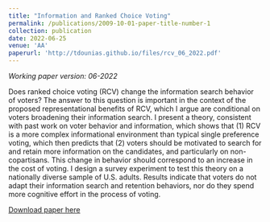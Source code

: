 ```yaml
---
title: "Information and Ranked Choice Voting"
permalink: /publications/2009-10-01-paper-title-number-1
collection: publication
date: 2022-06-25
venue: 'AA'
paperurl: 'http://tdounias.github.io/files/rcv_06_2022.pdf'
---
```

_Working paper version: 06-2022_

Does ranked choice voting (RCV) change the information search behavior of voters? The answer to this question is important in the context of the proposed representational benefits of RCV, which I argue are conditional on voters broadening their information search. I present a theory, consistent with past work on voter behavior and information, which shows that (1) RCV is a more complex informational environment than typical single preference voting, which then predicts that (2) voters should be motivated to search for and retain more information on the candidates, and particularly on non-copartisans. This change in behavior should correspond to an increase in the cost of voting. I design a survey experiment to test this theory on a nationally diverse sample of U.S. adults. Results indicate that voters do not adapt their information search and retention behaviors, nor do they spend more cognitive effort in the process of voting.

[Download paper here](http://tdounias.github.io/files/rcv_06_2022.pdf)
